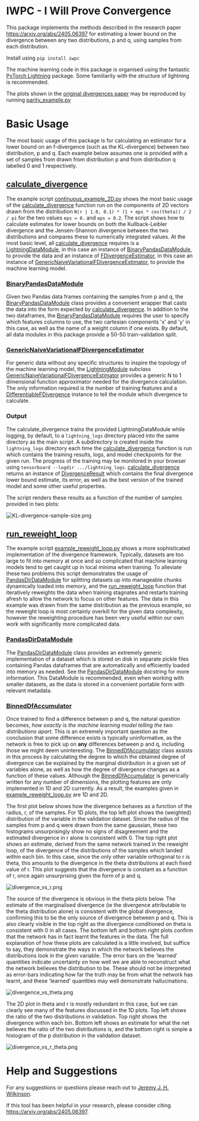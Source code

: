 # IWPC - I Will Prove Convergence #

This package implements the methods described in the research paper https://arxiv.org/abs/2405.06397 for estimating a 
lower bound on the divergence between any two distributions, p and q, using samples from each distribution.

Install using `pip install iwpc`

The machine learning code in this package is organised using the fantastic [PyTorch Lightning](https://lightning.ai/docs/pytorch/stable/)
package. Some familiarity with the structure of lightning is recommended.

The plots shown in the [original divergences paper](https://arxiv.org/abs/2405.06397) may be reproduced by running [parity_example.py](examples%2Fparity_example.py)

# Basic Usage #

The most basic usage of this package is for calculating an estimator for a lower bound on an f-divergence (such as the 
KL-divergence) between two distribution, p and q. Each example below assumes one is provided with a set of samples from
drawn from distribution p and from distribution q labelled 0 and 1 respectively.

## [calculate_divergence](src%2Fiwpc%2Fcalculate_divergence.py) ##

The example script [continuous_example_2D.py](examples%2Fcontinuous_example_2D.py) shows the most basic usage of the [calculate_divergence](src%2Fiwpc%2Fcalculate_divergence.py) function
run on the components of 2D vectors drawn from the distribution `N(r | 1.0, 0.1) * (1 + eps * cos(theta)) / 2 / pi` for
the two values `eps = 0.` and `eps = 0.2`. The script shows how to calculate estimates for lower bounds on both the Kullback-Leibler
divergence and the Jensen-Shannon divergence between the two distributions and compares these to numerically integrated
values. At the most basic level, all [calculate_divergence](src%2Fiwpc%2Fcalculate_divergence.py) requires is a [LightningDataModule](https://lightning.ai/docs/pytorch/stable/data/datamodule.html), in this case an
instance of [BinaryPandasDataModule](src%2Fiwpc%2Fdata_modules%2Fpandas_data_module.py), to provide the data and an instance of [FDivergenceEstimator](src%2Fiwpc%2Fmodules%2Ffdivergence_base.py), in this case an
instance of [GenericNaiveVariationalFDivergenceEstimator](src%2Fiwpc%2Fmodules%2Fnaive.py), to provide the machine learning model.

### [BinaryPandasDataModule](src%2Fiwpc%2Fdata_modules%2Fpandas_data_module.py) ###

Given two Pandas data frames containing the samples from p and q, the [BinaryPandasDataModule](src%2Fiwpc%2Fdata_modules%2Fpandas_data_module.py) class provides a
convenient wrapper that casts the data into the form expected by [calculate_divergence](src%2Fiwpc%2Fcalculate_divergence.py). In addition to the two 
dataframes, the [BinaryPandasDataModule](src%2Fiwpc%2Fdata_modules%2Fpandas_data_module.py) requires the user to specify which features columns to use, the two
cartesian components 'x' and 'y' in this case, as well as the name of a weight column if one exists. By default, all
data modules in this package provide a 50-50 train-validation split.

### [GenericNaiveVariationalFDivergenceEstimator](src%2Fiwpc%2Fmodules%2Fnaive.py) ###

For generic data without any specific structures to inspire the topology of the machine learning model, the [LightningModule](https://lightning.ai/docs/pytorch/stable/common/lightning_module.html)
subclass [GenericNaiveVariationalFDivergenceEstimator](src%2Fiwpc%2Fmodules%2Fnaive.py) provides a generic N to 1 dimensional
function approximator needed for the divergence calculation. The only information required is the number of training 
features and a [DifferentiableFDivergence](src%2Fiwpc%2Fdivergences%2Fbase.py) instance to tell the module which divergence to calculate.

### Output ###

The calculate_divergence trains the provided LightningDataModule while logging, by default, to a `lightning_logs` directory 
placed into the same directory as the main script. A subdirectory is created inside the `lightning_logs` directory each time the
[calculate_divergence](src%2Fiwpc%2Fcalculate_divergence.py) function is run which contains the training results, logs,
and model checkpoints for the given run. The progress of the training may be monitored in your browser using
`tensorboard --logdir .../lightning_logs`. [calculate_divergence](src%2Fiwpc%2Fcalculate_divergence.py) returns an
instance of [DivergenceResult](src%2Fiwpc%2Fcalculate_divergence.py) which contains the final divergence lower bound estimate, 
its error, as well as the best version of the trained model and some other useful properties.

The script renders these results as a function of the number of samples provided in two plots:

![KL-divergence-sample-size.png](images%2FKL-divergence-sample-size.png)

## [run_reweight_loop](src%2Fiwpc%2Freweight_loop.py) ##

The example script [example_reweight_loop.py](examples%2Fexample_reweight_loop.py) shows a more sophisticated
implementation of the divergence framework. Typically, datasets are too large to fit into memory at once and so
complicated that machine learning models tend to get caught up in local minima when training. To alleviate these two
problems this script demonstrates the usage of [PandasDirDataModule](src%2Fiwpc%2Fdata_modules%2Fpandas_directory_data_module.py)
for splitting datasets up into manageable chunks dynamically loaded into memory, and the [run_reweight_loop](src%2Fiwpc%2Freweight_loop.py)
function that iteratively reweights the data when training stagnates and restarts training afresh to allow the network
to focus on other features. The data in this example was drawn from the same distribution as the previous example, so
the reweight loop is most certainly overkill for the given data complexity, however the reweighting procedure has been
very useful within our own work with significantly more complicated data.

### [PandasDirDataModule](src%2Fiwpc%2Fdata_modules%2Fpandas_directory_data_module.py) ###

The [PandasDirDataModule](src%2Fiwpc%2Fdata_modules%2Fpandas_directory_data_module.py) class provides an extremely
generic implementation of a dataset which is stored on disk in separate pickle files containing Pandas dataframes that
are automatically and efficiently loaded into memory as needed. See the [PandasDirDataModule](src%2Fiwpc%2Fdata_modules%2Fpandas_directory_data_module.py)
docstring for more information. This DataModule is recommended, even when working with smaller datasets, as the data is
stored in a convenient portable form with relevant metadata.

### [BinnedDfAccumulator](src%2Fiwpc%2Faccumulators%2Fbinned_Df_accumulator.py) ###

Once trained to find a difference between p and q, the natural question becomes, _how exactly is the machine learning 
model telling the two distributions apart_. This is an extremely important question as the conclusion that some difference
exists is typically uninformative, as the network is free to pick up on **any** differences between p and q, including
those we might deem uninteresting. The [BinnedDfAccumulator](src%2Fiwpc%2Faccumulators%2Fbinned_Df_accumulator.py) class assists in this process by calculating the 
degree to which the obtained degree of divergence can be explained by the marginal distribution in a given set of
variables alone, as well as how the degree of divergence changes as a function of these values. Although the 
[BinnedDfAccumulator](src%2Fiwpc%2Faccumulators%2Fbinned_Df_accumulator.py) is generically written for any number of dimensions, the plotting features are only
implemented in 1D and 2D currently. As a result, the examples given in [example_reweight_loop.py](examples%2Fexample_reweight_loop.py) are 1D and 2D.

The first plot below shows how the divergence behaves as a function of the radius, r, of the samples. For 1D plots, the
top left plot shows the (weighted) distribution of the variable in the validation dataset. Since the radius of the
samples from p and q were drawn from the same gaussian, these two histograms unsurprisingly show no signs of
disagreement and the estimated divergence in r alone is consistent with 0. The top right plot shows an estimate, derived
from the same network trained in the reweight loop, of the divergence of the distributions of the samples which landed
within each bin. In this case, since the only other variable orthogonal to r is theta, this amounts to the divergence in
the theta distributions at each fixed value of r. This plot suggests that the divergence is constant as a function of r,
once again unsurprising given the form of p and q.

![divergence_vs_r.png](images%2Fdivergence_vs_r.png)

The source of the divergence is obvious in the theta plots below. The estimate of the marginalised divergence
(ie the divergence attributable to the theta distribution alone) is consistent with the global divergence, confirming
this to be the only source of divergence between p and q. This is also clearly visible in the top right as the divergence
conditioned on theta is consistent with 0 in all cases. The bottom left and bottom right plots confirm that the network
has in fact learnt the features in the data. The full explanation of how these plots are calculated is a little involved,
but suffice to say, they demonstrate the ways in which the network believes the distributions look in the given variable.
The error bars on the 'learned' quantities indicate uncertainty on how well we are able to reconstruct what the network
believes the distribution to be. These should not be interpreted as error-bars indicating how far the truth may be from
what the network has learnt, and these 'learned' quantities may well demonstrate hallucinations.

![divergence_vs_theta.png](images%2Fdivergence_vs_theta.png)

The 2D plot in theta and r is mostly redundant in this case, but we can clearly see many of the features discussed in 
the 1D plots. Top left shows the ratio of the two distributions in validation. Top right shows the divergence within
each bin. Bottom left shows an estimate for what the net believes the ratio of the two distributions is, and
the bottom right is simple a histogram of the p distribution in the validation dataset.

![divergence_vs_r_theta.png](images%2Fdivergence_vs_r_theta.png)

# Help and Suggestions #

For any suggestions or questions please reach out to [Jeremy J. H. Wilkinson](mailto:jero.wilkinson@gmail.com).

If this tool has been helpful in your research, please consider citing https://arxiv.org/abs/2405.06397.